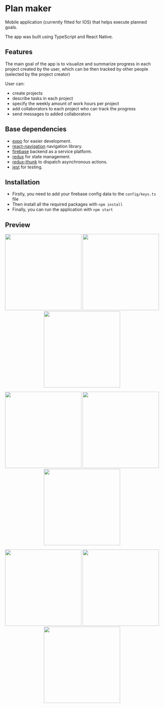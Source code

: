 # Plan maker

Mobile application (currently fitted for IOS) that helps execute planned goals.

The app was built using TypeScript and React Native.

## Features
The main goal of the app is to visualize and summarize progress in each project created by the user, which can be then tracked by other people (selected by the project creator) 

User can:
- create projects
- describe tasks in each project
- specify the weekly amount of work hours per project
- add collaborators to each project who can track the progress
- send messages to added collaborators


## Base dependencies

- [expo](https://docs.expo.dev/index.html) for easier development.
- [react-navigation](https://reactnavigation.org/) navigation library.
- [firebase](https://reactnavigation.org/) backend as a service platform.
- [redux](https://redux.js.org/) for state management.
- [redux-thunk](https://github.com/gaearon/redux-thunk) to dispatch asynchronous actions.
- [jest](https://facebook.github.io/jest/) for testing.

## Installation

- Firstly, you need to add your firebase config data to the ```config/keys.ts``` file
- Then install all the required packages with ```npm install```
- Finally, you can run the application with ```npm start```

## Preview

<p align="center">
   <img src="https://github.com/Michal3333/MasterApp/blob/master/screenshots/log.gif" width="250"/>
   <img src="https://github.com/Michal3333/MasterApp/blob/master/screenshots/gif1_720.gif" width="250"/>
   <img src="https://github.com/Michal3333/MasterApp/blob/master/screenshots/gif2_720.gif" width="250"/>
</p>

<p align="center">
   <img src="https://github.com/Michal3333/MasterApp/blob/master/screenshots/login_neutral.jpg" width="250"/>
   <img src="https://github.com/Michal3333/MasterApp/blob/master/screenshots/summary_1.PNG" width="250"/>
   <img src="https://github.com/Michal3333/MasterApp/blob/master/screenshots/invitations.PNG" width="250"/>
</p>

<p align="center">
   <img src="https://github.com/Michal3333/MasterApp/blob/master/screenshots/edit_project.PNG" width="250"/>
   <img src="https://github.com/Michal3333/MasterApp/blob/master/screenshots/project_details.PNG" width="250"/>
   <img src="https://github.com/Michal3333/MasterApp/blob/master/screenshots/contributors.PNG" width="250"/>
</p>
